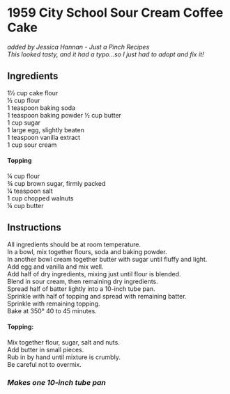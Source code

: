 # 1959 City School Sour Cream Coffee Cake
*added by Jessica Hannan - Just a Pinch Recipes*  
*This looked tasty, and it had a typo...so I just had to adopt and fix it!*  

## Ingredients
1&frac12; cup cake flour  
&frac12; cup flour  
1 teaspoon baking soda  
1 teaspoon baking powder
&frac12; cup butter  
1 cup sugar  
1 large egg, slightly beaten  
1 teaspoon vanilla extract  
1 cup sour cream  

#### Topping
&frac14; cup flour  
&frac34; cup brown sugar, firmly packed  
&frac14; teaspoon salt  
1 cup chopped walnuts  
&frac14; cup butter  

## Instructions
All ingredients should be at room temperature.  
In a bowl, mix together flours, soda and baking powder.  
In another bowl cream together butter with sugar until fluffy and light.  
Add egg and vanilla and mix well.  
Add half of dry ingredients, mixing just until flour is blended.  
Blend in sour cream, then remaining dry ingredients.  
Spread half of batter lightly into a 10-inch tube pan.  
Sprinkle with half of topping and spread with remaining batter.  
Sprinkle with remaining topping.  
Bake at 350&deg; 40 to 45 minutes.  

#### Topping:
Mix together flour, sugar, salt and nuts.  
Add butter in small pieces.  
Rub in by hand until mixture is crumbly.  
Be careful not to overmix.  

### *Makes one 10-inch tube pan*